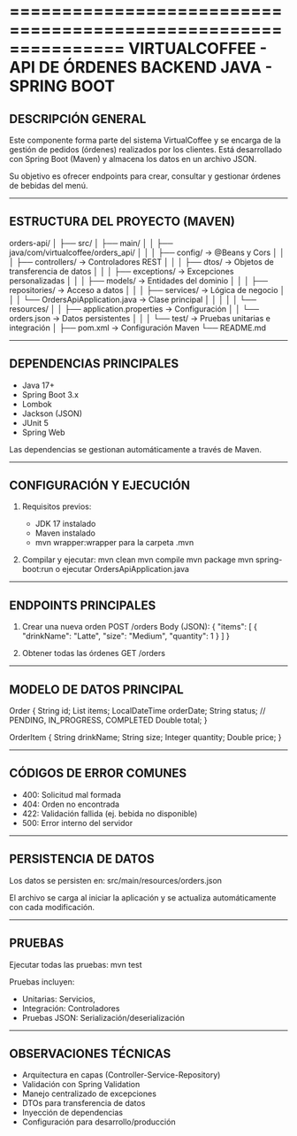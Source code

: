 ===============================================================
               VIRTUALCOFFEE - API DE ÓRDENES
                  BACKEND JAVA - SPRING BOOT
===============================================================

DESCRIPCIÓN GENERAL
--------------------
Este componente forma parte del sistema VirtualCoffee y se encarga de la
gestión de pedidos (órdenes) realizados por los clientes. Está desarrollado
con Spring Boot (Maven) y almacena los datos en un archivo JSON.

Su objetivo es ofrecer endpoints para crear, consultar y gestionar
órdenes de bebidas del menú.

---------------------------------------------------------------
ESTRUCTURA DEL PROYECTO (MAVEN)
---------------------------------------------------------------

orders-api/
│
├── src/
│   ├── main/
│   │   ├── java/com/virtualcoffee/orders_api/
│   │   │   ├── config/           → @Beans y Cors
│   │   │   ├── controllers/      → Controladores REST
│   │   │   ├── dtos/             → Objetos de transferencia de datos
│   │   │   ├── exceptions/       → Excepciones personalizadas
│   │   │   ├── models/           → Entidades del dominio
│   │   │   ├── repositories/     → Acceso a datos
│   │   │   ├── services/         → Lógica de negocio
│   │   │   └── OrdersApiApplication.java → Clase principal
│   │   │
│   │   └── resources/
│   │       ├── application.properties    → Configuración
│   │       └── orders.json        → Datos persistentes
│   │
│   └── test/                     → Pruebas unitarias e integración
│
├── pom.xml                       → Configuración Maven
└── README.md

---------------------------------------------------------------
DEPENDENCIAS PRINCIPALES
---------------------------------------------------------------

- Java 17+
- Spring Boot 3.x
- Lombok
- Jackson (JSON)
- JUnit 5
- Spring Web

Las dependencias se gestionan automáticamente a través de Maven.

---------------------------------------------------------------
CONFIGURACIÓN Y EJECUCIÓN
---------------------------------------------------------------

1. Requisitos previos:
   - JDK 17 instalado
   - Maven instalado
   - mvn wrapper:wrapper para la carpeta .mvn

2. Compilar y ejecutar:
    mvn clean
    mvn compile
    mvn package
    mvn spring-boot:run o ejecutar OrdersApiApplication.java

---------------------------------------------------------------
ENDPOINTS PRINCIPALES
---------------------------------------------------------------

1. Crear una nueva orden
   POST /orders
   Body (JSON):
   {
     "items": [
       {
         "drinkName": "Latte",
         "size": "Medium",
         "quantity": 1
       }
     ]
   }

2. Obtener todas las órdenes
   GET /orders


---------------------------------------------------------------
MODELO DE DATOS PRINCIPAL
---------------------------------------------------------------

Order {
  String id;
  List<OrderItem> items;
  LocalDateTime orderDate;
  String status; // PENDING, IN_PROGRESS, COMPLETED
  Double total;
}

OrderItem {
  String drinkName;
  String size;
  Integer quantity;
  Double price;
}

---------------------------------------------------------------
CÓDIGOS DE ERROR COMUNES
---------------------------------------------------------------

- 400: Solicitud mal formada
- 404: Orden no encontrada
- 422: Validación fallida (ej. bebida no disponible)
- 500: Error interno del servidor

---------------------------------------------------------------
PERSISTENCIA DE DATOS
---------------------------------------------------------------

Los datos se persisten en:
  src/main/resources/orders.json

El archivo se carga al iniciar la aplicación y se actualiza
automáticamente con cada modificación.

---------------------------------------------------------------
PRUEBAS
---------------------------------------------------------------

Ejecutar todas las pruebas:
  mvn test

Pruebas incluyen:
- Unitarias: Servicios,
- Integración: Controladores
- Pruebas JSON: Serialización/deserialización

---------------------------------------------------------------
OBSERVACIONES TÉCNICAS
---------------------------------------------------------------

- Arquitectura en capas (Controller-Service-Repository)
- Validación con Spring Validation
- Manejo centralizado de excepciones
- DTOs para transferencia de datos
- Inyección de dependencias
- Configuración para desarrollo/producción